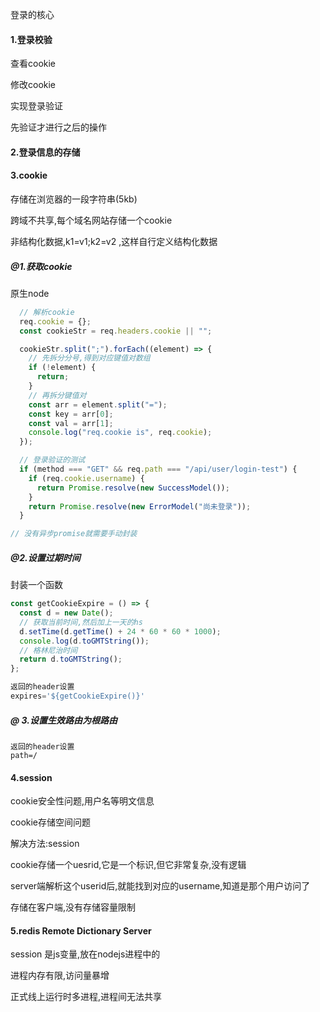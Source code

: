 登录的核心

#### 1.登录校验

查看cookie





修改cookie

实现登录验证

先验证才进行之后的操作

#### 2.登录信息的存储

#### 3.cookie  

存储在浏览器的一段字符串(5kb)

跨域不共享,每个域名网站存储一个cookie

非结构化数据,k1=v1;k2=v2 ,这样自行定义结构化数据

##### @1.获取cookie

原生node

```js
  // 解析cookie
  req.cookie = {};
  const cookieStr = req.headers.cookie || "";

  cookieStr.split(";").forEach((element) => {
    // 先拆分分号,得到对应键值对数组
    if (!element) {
      return;
    }
    // 再拆分键值对
    const arr = element.split("=");
    const key = arr[0];
    const val = arr[1];
    console.log("req.cookie is", req.cookie);
  });

```



```js
  // 登录验证的测试
  if (method === "GET" && req.path === "/api/user/login-test") {
    if (req.cookie.username) {
      return Promise.resolve(new SuccessModel());
    }
    return Promise.resolve(new ErrorModel("尚未登录"));
  }

// 没有异步promise就需要手动封装
```

##### @2.设置过期时间

封装一个函数

```js
const getCookieExpire = () => {
  const d = new Date();
  // 获取当前时间,然后加上一天的hs
  d.setTime(d.getTime() + 24 * 60 * 60 * 1000);
  console.log(d.toGMTString());
  // 格林尼治时间
  return d.toGMTString();
};

返回的header设置
expires='${getCookieExpire()}'
```

##### @ 3.设置生效路由为根路由

```
返回的header设置
path=/
```

#### 4.session

cookie安全性问题,用户名等明文信息

cookie存储空间问题

解决方法:session 

cookie存储一个uesrid,它是一个标识,但它非常复杂,没有逻辑

server端解析这个userid后,就能找到对应的username,知道是那个用户访问了

存储在客户端,没有存储容量限制

#### 5.redis Remote Dictionary Server 

session 是js变量,放在nodejs进程中的

进程内存有限,访问量暴增

正式线上运行时多进程,进程间无法共享